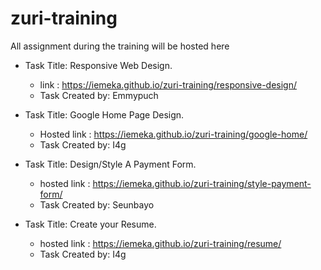 # zuri-training
All assignment during  the training will be hosted here

- Task Title: Responsive Web Design. 
    - link : https://iemeka.github.io/zuri-training/responsive-design/
    - Task Created by: Emmypuch

- Task Title: Google Home Page Design. 
    - Hosted link : https://iemeka.github.io/zuri-training/google-home/
    - Task Created by: I4g

- Task Title: Design/Style A Payment Form. 
    - hosted link : https://iemeka.github.io/zuri-training/style-payment-form/
    - Task Created by: Seunbayo

- Task Title: Create your Resume. 
    - hosted link : https://iemeka.github.io/zuri-training/resume/
    - Task Created by: I4g